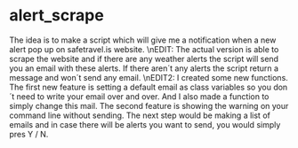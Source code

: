 # alert_scrape
The idea is to make a script which will give me a notification when a new alert pop up on safetravel.is website.
\nEDIT: The actual version is able to scrape the website and if there are any weather alerts the script will send you an email with these alerts. If there aren´t any alerts the script return a message and won´t send any email.
\nEDIT2: I created some new functions. The first new feature is setting a default email as class variables so you don´t need to write your email over and over. And I also made a function to simply change this mail. The second feature is showing the warning on your command line without sending. The next step would be making a list of emails and in case there will be alerts you want to send, you would simply pres Y / N.
